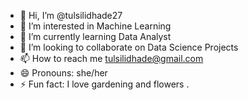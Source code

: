 - 👋 Hi, I’m @tulsilidhade27
- 👀 I’m interested in Machine Learning 
- 🌱 I’m currently learning Data Analyst 
- 💞️ I’m looking to collaborate on Data Science Projects 
- 📫 How to reach me tulsilidhade@gmail.com 
- 😄 Pronouns: she/her
- ⚡ Fun fact: I love gardening and flowers .

<!---
tulsilidhade27/tulsilidhade27 is a ✨ special ✨ repository because its `README.md` (this file) appears on your GitHub profile.
You can click the Preview link to take a look at your changes.
--->
